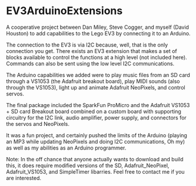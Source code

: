 # EV3ArduinoExtensions
A cooperative project between Dan Miley, Steve Cogger, and myself (David Houston) to add capabilities to the Lego EV3 by connecting it to an Arduino.

The connection to the EV3 is via I2C because, well, that is the only connection you get. There exists an EV3 extension that makes a set of blocks available to control the functions at a high level (not included here). Commands can also be sent using the low level I2C communications.

The Arduino capabilities we added were to play music files from an SD card through a VS1053 (the Adafruit breakout board), play MIDI sounds (also through the VS1053), light up and animate Adafruit NeoPixels, and control servos.

The final package included the SparkFun ProMicro and the Adafruit VS1053 + SD card Breakout board combined on a custom board with supporting circuitry for the I2C link, audio amplifier, power supply, and connectors for the servos and NeoPixels.

It was a fun project, and certainly pushed the limits of the Arduino (playing an MP3 while updating NeoPixels and doing I2C communications, Oh my) as well as my abilities as an Arduino programmer.

Note: In the off chance that anyone actually wants to download and build this, it does require modified versions of the SD, Adafruit_NeoPixel, Adafruit_VS1053, and SimpleTimer libarries. Feel free to contact me if you are interested.
